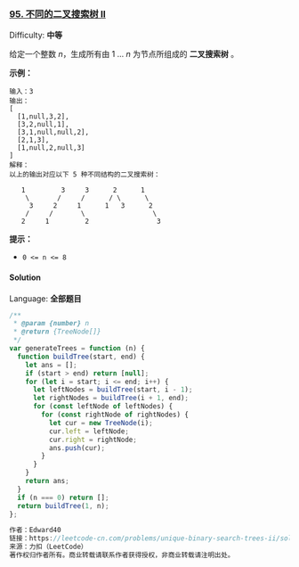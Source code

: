 ### [95\. 不同的二叉搜索树 II](https://leetcode-cn.com/problems/unique-binary-search-trees-ii/)

Difficulty: **中等**


给定一个整数 _n_，生成所有由 1 ... _n_ 为节点所组成的 **二叉搜索树** 。

**示例：**

```
输入：3
输出：
[
  [1,null,3,2],
  [3,2,null,1],
  [3,1,null,null,2],
  [2,1,3],
  [1,null,2,null,3]
]
解释：
以上的输出对应以下 5 种不同结构的二叉搜索树：

   1         3     3      2      1
    \       /     /      / \      \
     3     2     1      1   3      2
    /     /       \                 \
   2     1         2                 3
```

**提示：**

*   `0 <= n <= 8`


#### Solution

Language: **全部题目**


```js
/**
 * @param {number} n
 * @return {TreeNode[]}
 */
var generateTrees = function (n) {
  function buildTree(start, end) {
    let ans = [];
    if (start > end) return [null];
    for (let i = start; i <= end; i++) {
      let leftNodes = buildTree(start, i - 1);
      let rightNodes = buildTree(i + 1, end);
      for (const leftNode of leftNodes) {
        for (const rightNode of rightNodes) {
          let cur = new TreeNode(i);
          cur.left = leftNode;
          cur.right = rightNode;
          ans.push(cur);
        }
      }
    }
    return ans;
  }
  if (n === 0) return [];
  return buildTree(1, n);
};

作者：Edward40
链接：https://leetcode-cn.com/problems/unique-binary-search-trees-ii/solution/95unique-binary-search-trees-ii-by-edward40/
来源：力扣（LeetCode）
著作权归作者所有。商业转载请联系作者获得授权，非商业转载请注明出处。
```
